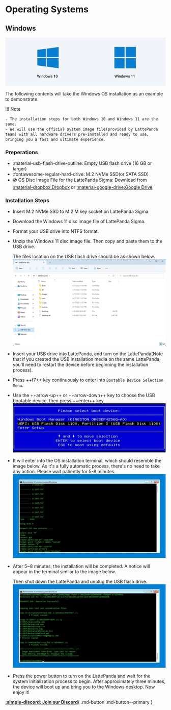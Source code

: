 # Operating Systems

## Windows

![](../../assets/images/Windows_10_11_logo.webp)

The following contents will take the Windows OS installation as an example to demonstrate. 


!!! Note

    - The installation steps for both Windows 10 and Windows 11 are the same. 
    - We will use the official system image file(provided by LattePanda team) with all hardware drivers pre-installed and ready to use, bringing you a fast and ultimate experience.

### Preperations

* :material-usb-flash-drive-outline: Empty USB flash drive (16 GB or larger)
* :fontawesome-regular-hard-drive: M.2 NVMe SSD(or SATA SSD)
* 💿 OS Disc Image File for the LattePanda Sigma: Download from [:material-dropbox:Dropbox](https://www.dropbox.com/s/uitqb23soua6nrp/LP-JX-16-WTADLC1R200-001-D.7z?dl=0) or [:material-google-drive:Google Drive](https://drive.google.com/file/d/1PSPULHW076BRwFyuzWzmk2vK5vnNoY2m/view?usp=share_link)

### Installation Steps

* Insert M.2 NVMe SSD to M.2 M key socket on LattePanda Sigma.

* Download the Windows 11 disc image file of LattePanda Sigma.

* Format your USB drive into NTFS format.

* Unzip the  Windows 11 disc image file. Then copy and paste them to the USB drive. 

    The files location on the USB flash drive should be as shown below.
   ![USB_Drive_content](../../assets/images/Sigma/USB_Drive_content.webp)

* Insert your USB drive into LattePanda, and turn on the LattePanda(Note that if you created the USB installation media on the same LattePanda, you'll need to restart the device before beginning the installation process).

* Press ++f7++ key continuously to enter into `Bootable Device Selection Menu`. 

* Use the ++arrow-up++ or ++arrow-down++ key to choose the USB bootable device, then press ++enter++ key.
![boot_option_select](../../assets/images/Sigma/boot_option_select.webp)

* It will enter into the OS installation terminal, which should resemble the image below. As it's a fully automatic process, there's no need to take any action. Please wait patiently for 5-8 minutes.
![WIN_INSTALL_START](../../assets/images/Sigma/WIN_INSTALL_START.webp)

* After 5~8 minutes, the installation will be completed. A notice will appear in the terminal similar to the image below. 

    Then shut down the LattePanda and unplug the USB flash drive.
![WIN_INSTALL_END](../../assets/images/Sigma/WIN_INSTALL_END.webp)

* Press the power button to turn on the LattePanda and wait for the system initialization process to begin. After approximately three minutes, the device will boot up and bring you to the Windows desktop. 
    Now enjoy it!

  

[**:simple-discord: Join our Discord**](https://discord.gg/k6YPYQgmHt){ .md-button .md-button--primary }